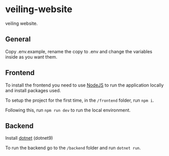 # veiling-website
veiling website.

## General
Copy .env.example, rename the copy to .env and change the variables inside as you want them.

## Frontend
To install the frontend you need to use [NodeJS](https://nodejs.org/en/download/) to run the application locally and install packages used.

To setup the project for the first time, in the `/frontend` folder, run `npm i`.

Following this, run `npm run dev` to run the local environment.

## Backend

Install [dotnet](https://dotnet.microsoft.com/en-us/download) (dotnet9)

To run the backend go to the `/backend` folder and run `dotnet run`.
